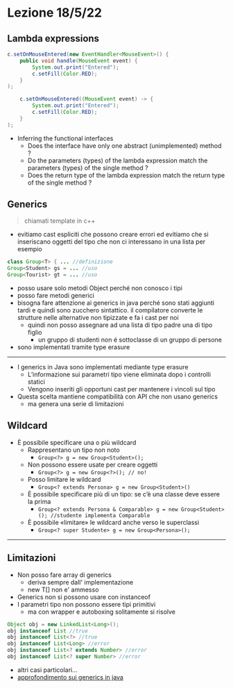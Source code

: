 # Lezione 18/5/22

## Lambda expressions

```java
c.setOnMouseEntered(new EventHandler<MouseEvent>() {
    public void handle(MouseEvent event) {
        System.out.print("Entered");
        c.setFill(Color.RED);
    }
);

    c.setOnMouseEntered((MouseEvent event) -> {
        System.out.print("Entered");
        c.setFill(Color.RED);
    }
);
```

- Inferring the functional interfaces
  - Does the interface have only one abstract (unimplemented) method ?
  - Do the parameters (types) of the lambda expression match the parameters (types) of the single method ?
  - Does the return type of the lambda expression match the return type of the single method ?

## Generics

> chiamati template in c++

- evitiamo cast espliciti che possono creare errori ed evitiamo che si inseriscano oggetti del tipo che non ci interessano in una lista per esempio

```java
class Group<T> { ... //definizione
Group<Student> gs = ... //uso
Group<Tourist> gt = ... //uso
```

- posso usare solo metodi Object perché non conosco i tipi
- posso fare metodi generici
- bisogna fare attenzione ai generics in java perché sono stati aggiunti tardi e quindi sono zucchero sintattico. il compilatore converte le strutture nelle alternative non tipizzate e fa i cast per noi
  - quindi non posso assegnare ad una lista di tipo padre una di tipo figlio
    - un gruppo di studenti non é sottoclasse di un gruppo di persone
- sono implementati tramite type erasure

---

- I generics in Java sono implementati mediante type erasure
  - L’informazione sui parametri tipo viene eliminata dopo i controlli statici
  - Vengono inseriti gli opportuni cast per mantenere i vincoli sul tipo
- Questa scelta mantiene compatibilità con API che non usano generics
  - ma genera una serie di limitazioni

## Wildcard

- È possibile specificare una o più wildcard
  - Rappresentano un tipo non noto
    - `Group<?> g = new Group<Student>();`
  - Non possono essere usate per creare oggetti
    - `Group<?> g = new Group<?>(); // no!`
  - Posso limitare le wildcard
    - `Group<? extends Persona> g = new Group<Student>()`
  - È possibile specificare più di un tipo: se c’è una classe deve essere la prima
    - `Group<? extends Persona & Comparable> g = new Group<Student>(); //studente implementa Comparable`
  - È possibile «limitare» le wildcard anche verso le superclassi
    - `Group<? super Studente> g = new Group<Persona>();`

---

## Limitazioni

- Non posso fare array di generics
  - deriva sempre dall' implementazione
  - new T[] non e' ammesso
- Generics non si possono usare con instanceof
- I parametri tipo non possono essere tipi primitivi
  - ma con wrapper e autoboxing solitamente si risolve

```java
Object obj = new LinkedList<Long>();
obj instanceof List //true
obj instanceof List<?> //true
obj instanceof List<Long> //error
obj instanceof List<? extends Number> //error
obj instanceof List<? super Number> //error
```

- altri casi particolari...
- [approfondimento sui generics in java](http://www.angelikalanger.com/GenericsFAQ/JavaGenericsFAQ.html)
